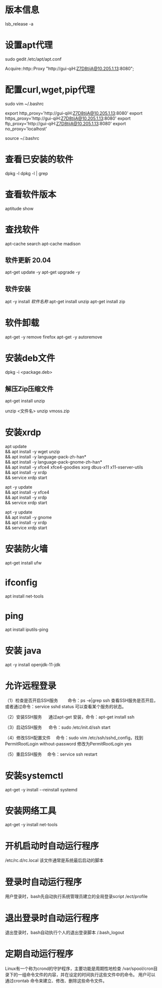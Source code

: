 # 版本信息
lsb_release -a

# 设置apt代理
sudo gedit /etc/apt/apt.conf

Acquire::http::Proxy "http://gui-qiH:Z7D8tijA@10.205.1.13:8080";

# 配置curl,wget,pip代理
sudo vim ~/.bashrc

export http_proxy='http://gui-qiH:Z7D8tijA@10.205.1.13:8080'
export https_proxy='http://gui-qiH:Z7D8tijA@10.205.1.13:8080'
export ftp_proxy='http://gui-qiH:Z7D8tijA@10.205.1.13:8080'
export no_proxy='localhost'

source ~/.bashrc

# 查看已安装的软件
dpkg -l
dpkg -l | grep <softname>

# 查看软件版本
aptitude show <softname>

# 查找软件
apt-cache search <softname>
apt-cache madison <sofrname>

## 软件更新 20.04
apt-get update -y
apt-get upgrade -y

## 软件安装
apt -y install *软件名称*
apt-get install unzip
apt-get install zip

# 软件卸载
apt-get -y remove firefox
apt-get -y autoremove

# 安装deb文件 
dpkg -i <package.deb>

## 解压Zip压缩文件
apt-get install unzip

unzip <文件名>
unzip vmoss.zip


# 安装xrdp
apt update \
&& apt install -y wget unzip \
&& apt install -y language-pack-zh-han* \
&& apt install -y language-pack-gnome-zh-han* \
&& apt install -y xfce4 xfce4-goodies xorg dbus-x11 x11-xserver-utils \
&& apt install -y xrdp \
&& service xrdp start

apt -y update \
&& apt install -y xfce4 \
&& apt install -y xrdp \
&& service xrdp start

apt -y update \
&& apt install -y gnome \
&& apt install -y xrdp \
&& service xrdp start

# 安装防火墙
apt-get install ufw

# ifconfig
apt install net-tools

# ping 
apt install iputils-ping

# 安装 java
apt -y install openjdk-11-jdk

# 允许远程登录
（1）检查是否开启SSH服务 
　　命令：ps -e|grep ssh  查看SSH服务是否开启，或者通过命令：service sshd status 可以查看某个服务的状态。

（2）安装SSH服务
 　  通过apt-get 安装，命令：apt-get install ssh 

（3）启动SSH服务
　  命令：sudo /etc/init.d/ssh start

（4）修改SSH配置文件
 　命令：sudo vim /etc/ssh/sshd_config，找到PermitRootLogin without-password 修改为PermitRootLogin yes

（5）重启SSH服务
　命令：service ssh restart

# 安装systemctl 
apt-get -y install --reinstall systemd

# 安装网络工具
apt-get -y install net-tools

# 开机启动时自动运行程序
/etc/rc.d/rc.local 
该文件通常是系统最后启动的脚本

# 登录时自动运行程序
用户登录时，bash先自动执行系统管理员建立的全局登录script
/ect/profile

# 退出登录时自动运行程序
退出登录时，bash自动执行个人的退出登录脚本
/.bash_logout

# 定期自动运行程序
Linux有一个称为crond的守护程序，主要功能是周期性地检查 /var/spool/cron目录下的一组命令文件的内容，并在设定的时间执行这些文件中的命令。
用户可以通过crontab 命令来建立、修改、删除这些命令文件。